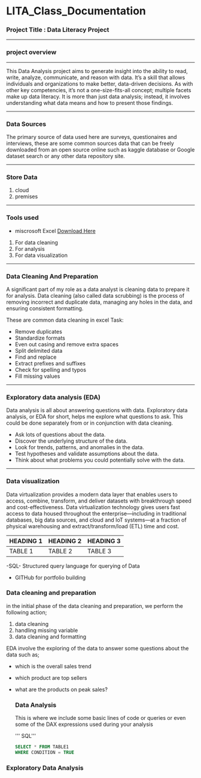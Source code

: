# LITA_Class_Documentation

### Project Title : Data Literacy Project  
---
### project overview
---

This Data Analysis project aims to generate insight into the ability to read, write, analyze, communicate, and reason with data. It’s a skill that allows individuals and organizations to make better, data-driven decisions. As with other key competencies, it’s not a one-size-fits-all concept; multiple facets make up data literacy. It is more than just data analysis; instead, it involves understanding what data means and how to present those findings.

---
### Data Sources
The primary source of data used here are surveys, questionaires and interviews, these are some common sources data that can be freely downloaded from an open source online such as kaggle database or Google dataset search or any other data repository site.

---
### Store Data
1. cloud
2. premises 

---
### Tools used 
- miscrosoft Excel [Download Here](https://www.microsoft.com)
1.  For data cleaning
2.  For analysis
3.  For data visualization

---
### Data Cleaning And Preparation
A significant part of my role as a data analyst is cleaning data to prepare it for analysis. Data cleaning (also called data scrubbing) is the process of removing incorrect and duplicate data, managing any holes in the data, and ensuring consistent formatting. 

These are common data cleaning in excel Task:
- Remove duplicates
-  Standardize formats
-  Even out casing and remove extra spaces
-  Split delimited data
-  Find and replace
-  Extract prefixes and suffixes
-  Check for spelling and typos
-  Fill missing values

---
### Exploratory data analysis (EDA)
Data analysis is all about answering questions with data. Exploratory data analysis, or EDA for short, helps me explore what questions to ask. This could be done separately from or in conjunction with data cleaning.

- Ask lots of questions about the data.
- Discover the underlying structure of the data.
- Look for trends, patterns, and anomalies in the data.
- Test hypotheses and validate assumptions about the data.
- Think about what problems you could potentially solve with the data.

---
 ### Data visualization
Data virtualization provides a modern data layer that enables users to access, combine, transform, and deliver datasets with breakthrough speed and cost-effectiveness. Data virtualization technology gives users fast access to data housed throughout the enterprise—including in traditional databases, big data sources, and cloud and IoT systems—at a fraction of physical warehousing and extract/transform/load (ETL) time and cost.



|HEADING 1|HEADING 2|HEADING 3|
|---------|---------|----------|
|TABLE 1| TABLE 2 | TABLE 3|


   

-SQL- Structured query language for querying of Data 
- GITHub for portfolio building

 ### Data cleaning and preparation 
 in the initial phase of the data cleaning and preparation, we perform the following action;
 1. data cleaning
 2. handling missing variable
 3. data cleaning and formatting


EDA involve the exploring of the data to answer some questions about the data such as;
- which is the overall sales trend
- which product are top sellers
- what are the products on peak sales?

  ### Data Analysis
  This is where we include some basic lines of code or queries or even some of the DAX expressions used during your analysis

  ''' SQL'''

  ~~~SQL
  SELECT * FROM TABLE1
  WHERE CONDITION = TRUE
  ~~~



### Exploratory Data Analysis

 


